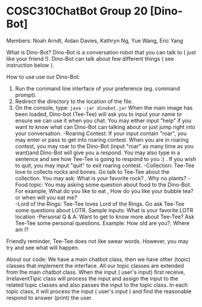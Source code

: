 # COSC310ChatBot Group 20 [Dino-Bot]
Members: Noah Arndt, Aidan Davies, Kathryn Ng, Yue Wang, Eric Yang

What is Dino-Bot?
Dino-Bot is a conversation robot that you can talk to ( just like your friend !). Dino-Bot can talk about few different things ( see instruction below ). 

How to use use our Dino-Bot:
1. Run the command line interface of your preference (eg. command prompt).
2. Redirect the directory to the location of the file.
3. On the console, type: `java -jar dinobot.jar`
When the main image has been loaded,  Dino-bot (Tee-Tee) will ask you to input your name to ensure we can use it when you chat.
You may either input "help" if you want to know what can Dino-Bot can talking about or just jump right into your conversation.
-Roaring Contest:
	If your input contain "roar", you may enter or pass to get into roaring contest. 
	When you are in roaring contest, you may roar to the Dino-Bot (input "roar" as many time as you want)and Dino-Bot will give you a respond. You may also type in a sentence and see how Tee-Tee is going to respond to you :) . 
	If you wish to quit, you may input "quit" to exit roaring contest.
-Collection:
	Tee-Tee love to collects rocks and bones. Go talk to Tee-Tee about the collection. 
	You may ask: What is your favorite rock? , Why no plants?
-Food topic: 
	You may asking some question about food to the Dino-Bot. 
	For example, What do you like to eat , How do you like your bubble tea? or when will you eat me?   
-Lord of the Rings:
	Tee-Tee	loves Lord of the Rings. Go ask Tee-Tee some questions about LOTR.
	Sample inputs: What is your favorite LOTR location
-Personal Q & A:
	Want to get to know more about Tee-Tee? Ask Tee-Tee some personal questions.
	Example: How old are you?, Where am I? 
	
Friendly reminder, Tee-Tee does not like swear words. However, you may try and see what will happen.  

About our code:
We have a main chatbot class, then we have other (topic) classes that implement the interface. All our topic classes are extended from the main chatbot class. When the input ( user's input) first receive, IrrelaventTipic class will process the input and assign the input to the related topic classes and also passes the input to the topic class. In each topic class, it will process the input ( user's input ) and find the reasonable respond to answer (print) the user. 


